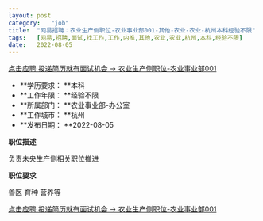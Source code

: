 ```yaml
---
layout:	post
category:	"job"
title:	"网易招聘：农业生产侧职位-农业事业部001-其他-农业-农业-杭州本科经验不限"
tags:	[网易,招聘,面试,找工作,工作,内推,其他,农业,农业,杭州,本科,经验不限]
date:	2022-08-05
---
```


[点击应聘 投递简历就有面试机会 ->  农业生产侧职位-农业事业部001](http://mobile.bole.netease.com/bole/boleDetail?id=41175&employeeId=346f03c3cda5f04c&key=all)



- **学历要求： **本科
- **工作年限： **经验不限
- **所属部门： **农业事业部-办公室
- **工作城市： **杭州
- **发布日期： **2022-08-05



**职位描述**

负责未央生产侧相关职位推进



**职位要求**

兽医 育种 营养等



[点击应聘 投递简历就有面试机会 ->  农业生产侧职位-农业事业部001](http://mobile.bole.netease.com/bole/boleDetail?id=41175&employeeId=346f03c3cda5f04c&key=all)